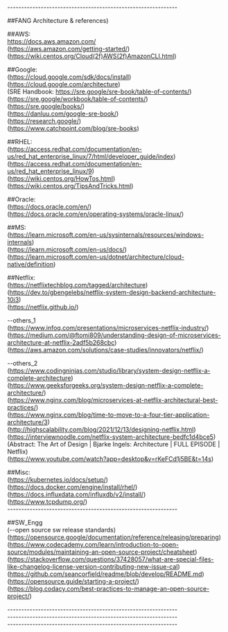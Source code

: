 -------------------------------------------------------------<br/>

##FANG Architecture & references)<br/>

##AWS:<br/>
https://docs.aws.amazon.com/ <br/>
(https://aws.amazon.com/getting-started/)<br/>
(https://wiki.centos.org/Cloud(2f)AWS(2f)AmazonCLI.html)<br/>

##Google:<br/>
(https://cloud.google.com/sdk/docs/install)<br/>
(https://cloud.google.com/architecture)<br/>
(SRE Handbook: https://sre.google/sre-book/table-of-contents/)<br/>
(https://sre.google/workbook/table-of-contents/)<br/>
(https://sre.google/books/)<br/>
(https://danluu.com/google-sre-book/)<br/>
(https://research.google/)<br/>
(https://www.catchpoint.com/blog/sre-books)<br/>

##RHEL:<br/>
(https://access.redhat.com/documentation/en-us/red_hat_enterprise_linux/7/html/developer_guide/index)<br/>
(https://access.redhat.com/documentation/en-us/red_hat_enterprise_linux/9)<br/>
(https://wiki.centos.org/HowTos.html)<br/>
(https://wiki.centos.org/TipsAndTricks.html)<br/>

##Oracle:<br/>
(https://docs.oracle.com/en/)<br/>
(https://docs.oracle.com/en/operating-systems/oracle-linux/)<br/>

##MS:<br/>
(https://learn.microsoft.com/en-us/sysinternals/resources/windows-internals)<br/>
(https://learn.microsoft.com/en-us/docs/)<br/>
(https://learn.microsoft.com/en-us/dotnet/architecture/cloud-native/definition)<br/>

##Netflix:<br/>
(https://netflixtechblog.com/tagged/architecture)<br/>
(https://dev.to/gbengelebs/netflix-system-design-backend-architecture-10i3)<br/>
(https://netflix.github.io/)<br/>

--others_1<br/>
(https://www.infoq.com/presentations/microservices-netflix-industry/)<br/>
(https://medium.com/@ftomi809/understanding-design-of-microservices-architecture-at-netflix-2adf5b268cbc)<br/>
(https://aws.amazon.com/solutions/case-studies/innovators/netflix/)<br/>

--others_2<br/>
(https://www.codingninjas.com/studio/library/system-design-netflix-a-complete-architecture)<br/>
(https://www.geeksforgeeks.org/system-design-netflix-a-complete-architecture/)<br/>
(https://www.nginx.com/blog/microservices-at-netflix-architectural-best-practices/)<br/>
(https://www.nginx.com/blog/time-to-move-to-a-four-tier-application-architecture/3)<br/>
(http://highscalability.com/blog/2021/12/13/designing-netflix.html)<br/>
(https://interviewnoodle.com/netflix-system-architecture-bedfc1d4bce5)<br/>
(Abstract: The Art of Design | Bjarke Ingels: Architecture | FULL EPISODE | Netflix)<br/>
(https://www.youtube.com/watch?app=desktop&v=rKeFCd1j5BE&t=14s)<br/>

##Misc:<br/>
(https://kubernetes.io/docs/setup/)<br/>
(https://docs.docker.com/engine/install/rhel/)<br/>
(https://docs.influxdata.com/influxdb/v2/install/)<br/>
(https://www.tcpdump.org/)<br/>
-------------------------------------------------------------<br/>

##SW_Engg<br/>
(--open source sw release standards)<br/>
(https://opensource.google/documentation/reference/releasing/preparing)<br/>
(https://www.codecademy.com/learn/introduction-to-open-source/modules/maintaining-an-open-source-project/cheatsheet)<br/>
(https://stackoverflow.com/questions/37428057/what-are-special-files-like-changelog-license-version-contributing-new-issue-cal)<br/>
(https://github.com/seancorfield/readme/blob/develop/README.md)<br/>
(https://opensource.guide/starting-a-project/)<br/>
(https://blog.codacy.com/best-practices-to-manage-an-open-source-project/)<br/>

-------------------------------------------------------------<br/>
-------------------------------------------------------------<br/>
-------------------------------------------------------------<br/>
